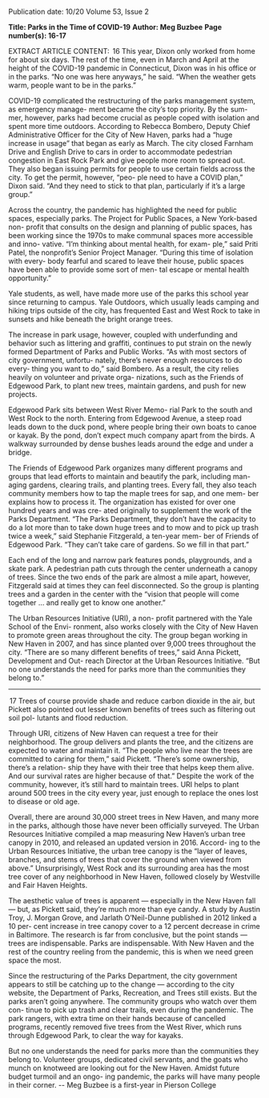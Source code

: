 Publication date: 10/20
Volume 53, Issue 2

**Title: Parks in the Time of COVID-19**
**Author: Meg Buzbee**
**Page number(s): 16-17**

EXTRACT ARTICLE CONTENT:
 16
This year, Dixon only worked from home for 
about six days. The rest of the time, even in March 
and April at the height of the COVID-19 pandemic 
in Connecticut, Dixon was in his office or in the 
parks. “No one was here anyways,” he said. “When 
the weather gets warm, people want to be in the 
parks.”


COVID-19 complicated the restructuring of the 
parks management system, as emergency manage-
ment became the city’s top priority. By the sum-
mer, however, parks had become crucial as people 
coped with isolation and spent more time outdoors. 
According to Rebecca Bombero, Deputy Chief 
Administrative Officer for the City of New Haven, 
parks had a “huge increase in usage” that began 
as early as March. The city closed Farnham Drive 
and English Drive to cars in order to accommodate 
pedestrian congestion in East Rock Park and give 
people more room to spread out. They also began 
issuing permits for people to use certain fields 
across the city. To get the permit, however, “peo-
ple need to have a COVID plan,” Dixon said. “And 
they need to stick to that plan, particularly if it’s a 
large group.”


Across the country, the pandemic has highlighted 
the need for public spaces, especially parks. The 
Project for Public Spaces, a New York-based non-
profit that consults on the design and planning of 
public spaces, has been working since the 1970s to 
make communal spaces more accessible and inno-
vative. “I’m thinking about mental health, for exam-
ple,” said Priti Patel, the nonprofit’s Senior Project 
Manager. “During this time of isolation with every-
body fearful and scared to leave their house, public 
spaces have been able to provide some sort of men-
tal escape or mental health opportunity.”


Yale students, as well, have made more use of the 
parks this school year since returning to campus. 
Yale Outdoors, which usually leads camping and 
hiking trips outside of the city, has frequented East 
and West Rock to take in sunsets and hike beneath 
the bright orange trees. 


The increase in park usage, however, coupled 
with underfunding and behavior such as littering 
and graffiti, continues to put strain on the newly 
formed Department of Parks and Public Works. 
“As with most sectors of city government, unfortu-
nately, there’s never enough resources to do every-
thing you want to do,” said Bombero. As a result, 
the city relies heavily on volunteer and private orga-
nizations, such as the Friends of Edgewood Park, 
to plant new trees, maintain gardens, and push for 
new projects. 


Edgewood Park sits between West River Memo-
rial Park to the south and West Rock to the north. 
Entering from Edgewood Avenue, a steep road 
leads down to the duck pond, where people bring 
their own boats to canoe or kayak. By the pond, 
don’t expect much company apart from the birds. A 
walkway surrounded by dense bushes leads around 
the edge and under a bridge. 


The Friends of Edgewood Park organizes many 
different programs and groups that lead efforts to 
maintain and beautify the park, including man-
aging gardens, clearing trails, and planting trees. 
Every fall, they also teach community members 
how to tap the maple trees for sap, and one mem-
ber explains how to process it. The organization 
has existed for over one hundred years and was cre-
ated originally to supplement the work of the Parks 
Department. “The Parks Department, they don’t 
have the capacity to do a lot more than to take down 
huge trees and to mow and to pick up trash twice a 
week,” said Stephanie Fitzgerald, a ten-year mem-
ber of Friends of Edgewood Park. “They can’t take 
care of gardens. So we fill in that part.”


Each end of the long and narrow park features 
ponds, playgrounds, and a skate park. A pedestrian 
path cuts through the center underneath a canopy 
of trees. Since the two ends of the park are almost 
a mile apart, however, Fitzgerald said at times they 
can feel disconnected. So the group is planting 
trees and a garden in the center with the “vision 
that people will come together … and really get to 
know one another.”


The Urban Resources Initiative (URI), a non-
profit partnered with the Yale School of the Envi-
ronment, also works closely with the City of New 
Haven to promote green areas throughout the city. 
The group began working in New Haven in 2007, 
and has since planted over 9,000 trees throughout 
the city. “There are so many different benefits of 
trees,” said Anna Pickett, Development and Out-
reach Director at the Urban Resources Initiative. 
“But no one understands the need for 
parks more than the communities they 
belong to.”


---

 17
Trees of course provide shade and reduce carbon 
dioxide in the air, but Pickett also pointed out lesser 
known benefits of trees such as filtering out soil pol-
lutants and flood reduction.


Through URI, citizens of New Haven can request 
a tree for their neighborhood. The group delivers 
and plants the tree, and the citizens are expected to 
water and maintain it. “The people who live near 
the trees are committed to caring for them,” said 
Pickett. “There’s some ownership, there’s a relation-
ship they have with their tree that helps keep them 
alive. And our survival rates are higher because of 
that.” Despite the work of the community, however, 
it’s still hard to maintain trees. URI helps to plant 
around 500 trees in the city every year, just enough 
to replace the ones lost to disease or old age. 
	

Overall, there are around 30,000 street 
trees in New Haven, and many more in the parks, 
although those have never been officially surveyed. 
The Urban Resources Initiative compiled a map 
measuring New Haven’s urban tree canopy in 2010, 
and released an updated version in 2016. Accord-
ing to the Urban Resources Initiative, the urban 
tree canopy is the “layer of leaves, branches, and 
stems of trees that cover the ground when viewed 
from above.” Unsurprisingly, West Rock and its 
surrounding area has the most tree cover of any 
neighborhood in New Haven, followed closely by 
Westville and Fair Haven Heights. 
	

The aesthetic value of trees is apparent 
— especially in the New Haven fall — but, as 
Pickett said, they’re much more than eye candy. A 
study by Austin Troy, J. Morgan Grove, and Jarlath 
O’Neil-Dunne published in 2012 linked a 10 per-
cent increase in tree canopy cover to a 12 percent 
decrease in crime in Baltimore. The research is far 
from conclusive, but the point stands — trees are 
indispensable. Parks are indispensable. With New 
Haven and the rest of the country reeling from the 
pandemic, this is when we need green space the 
most. 


Since the restructuring of the Parks Department, 
the city government appears to still be catching 
up to the change — according to the city website, 
the Department of Parks, Recreation, and Trees 
still exists. But the parks aren’t going anywhere. 
The community groups who watch over them con-
tinue to pick up trash and clear trails, even during 
the pandemic. The park rangers, with extra time 
on their hands because of cancelled programs, 
recently removed five trees from the West River, 
which runs through Edgewood Park, to clear the 
way for kayaks.


But no one understands the need for parks more 
than the communities they belong to. Volunteer 
groups, dedicated civil servants, and the goats who 
munch on knotweed are looking out for the New 
Haven. Amidst future budget turmoil and an ongo-
ing pandemic, the parks will have many people in 
their corner. 
-- Meg Buzbee is a first-year in Pierson College